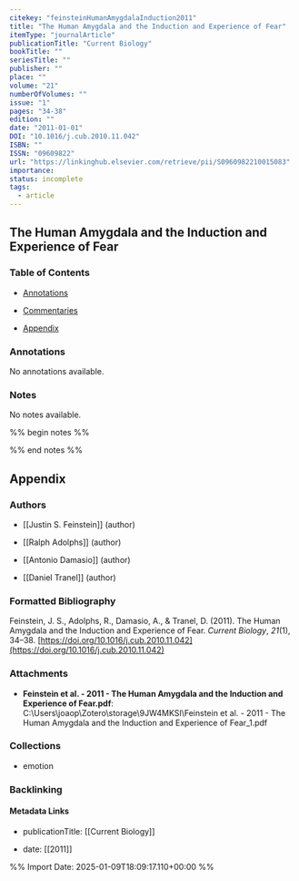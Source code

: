 ```yaml
---
citekey: "feinsteinHumanAmygdalaInduction2011"
title: "The Human Amygdala and the Induction and Experience of Fear"
itemType: "journalArticle"
publicationTitle: "Current Biology"
bookTitle: ""
seriesTitle: ""
publisher: ""
place: ""
volume: "21"
numberOfVolumes: ""
issue: "1"
pages: "34-38"
edition: ""
date: "2011-01-01"
DOI: "10.1016/j.cub.2010.11.042"
ISBN: ""
ISSN: "09609822"
url: "https://linkinghub.elsevier.com/retrieve/pii/S0960982210015083"
importance: 
status: incomplete
tags:
  - article
---
```


## The Human Amygdala and the Induction and Experience of Fear

### Table of Contents

- [Annotations](#annotations)

+ [Commentaries](#commentaries)

- [Appendix](#appendix)

### Annotations


No annotations available.


### Notes


No notes available.


%% begin notes %%

<!-- Write your personal notes here -->

%% end notes %%

## Appendix

### Authors


- [[Justin S. Feinstein]] (author)

- [[Ralph Adolphs]] (author)

- [[Antonio Damasio]] (author)

- [[Daniel Tranel]] (author)




### Formatted Bibliography

Feinstein, J. S., Adolphs, R., Damasio, A., & Tranel, D. (2011). The Human Amygdala and the Induction and Experience of Fear. _Current Biology_, _21_(1), 34–38. [https://doi.org/10.1016/j.cub.2010.11.042](https://doi.org/10.1016/j.cub.2010.11.042)




### Attachments


- **Feinstein et al. - 2011 - The Human Amygdala and the Induction and Experience of Fear.pdf**: C:\Users\joaop\Zotero\storage\9JW4MKSI\Feinstein et al. - 2011 - The Human Amygdala and the Induction and Experience of Fear_1.pdf




### Collections


- emotion





### Backlinking


#### Metadata Links


- publicationTitle: [[Current Biology]]




- date: [[2011]]





<!-- Any additional notes or comments -->


%% Import Date: 2025-01-09T18:09:17.110+00:00 %%
